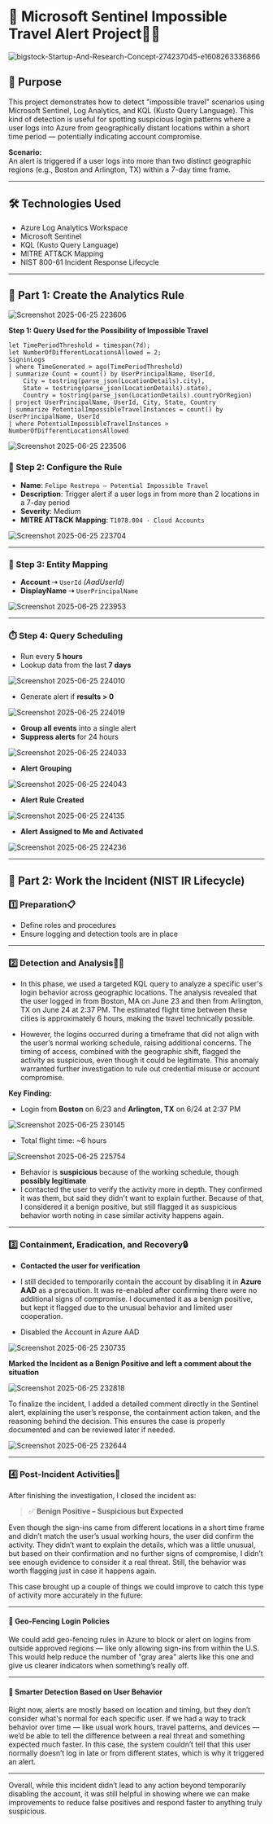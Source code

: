 # 🚨 Microsoft Sentinel Impossible Travel Alert Project🕵️‍♂️ 

![bigstock-Startup-And-Research-Concept-274237045-e1608263336866](https://github.com/user-attachments/assets/736a03f1-e933-4185-bef6-c570629f08c7)

## 🧠 Purpose

This project demonstrates how to detect "impossible travel" scenarios using Microsoft Sentinel, Log Analytics, and KQL (Kusto Query Language). This kind of detection is useful for spotting suspicious login patterns where a user logs into Azure from geographically distant locations within a short time period — potentially indicating account compromise.

**Scenario:**  
An alert is triggered if a user logs into more than two distinct geographic regions (e.g., Boston and Arlington, TX) within a 7-day time frame.

---

## 🛠️ Technologies Used

- Azure Log Analytics Workspace
- Microsoft Sentinel
- KQL (Kusto Query Language)
- MITRE ATT&CK Mapping
- NIST 800-61 Incident Response Lifecycle
  
---

## 🔎 Part 1: Create the Analytics Rule

![Screenshot 2025-06-25 223606](https://github.com/user-attachments/assets/51e6f350-436e-454a-8240-07deba174cbb)

**Step 1: Query Used for the Possibility of Impossible Travel**
```kql
let TimePeriodThreshold = timespan(7d); 
let NumberOfDifferentLocationsAllowed = 2;
SigninLogs
| where TimeGenerated > ago(TimePeriodThreshold)
| summarize Count = count() by UserPrincipalName, UserId, 
    City = tostring(parse_json(LocationDetails).city), 
    State = tostring(parse_json(LocationDetails).state), 
    Country = tostring(parse_json(LocationDetails).countryOrRegion)
| project UserPrincipalName, UserId, City, State, Country
| summarize PotentialImpossibleTravelInstances = count() by UserPrincipalName, UserId
| where PotentialImpossibleTravelInstances > NumberOfDifferentLocationsAllowed
```
![Screenshot 2025-06-25 223506](https://github.com/user-attachments/assets/9d31c2da-411e-47c2-8af1-810f11027c0a)

### 🔨 Step 2: Configure the Rule

- **Name**: `Felipe Restrepo – Potential Impossible Travel`
- **Description**: Trigger alert if a user logs in from more than 2 locations in a 7-day period
- **Severity**: Medium
- **MITRE ATT&CK Mapping**: `T1078.004 - Cloud Accounts`

![Screenshot 2025-06-25 223704](https://github.com/user-attachments/assets/ede17d68-5b02-4edb-bdfa-faa399a5ee93)

---

### 🧬 Step 3: Entity Mapping

- **Account ➝** `UserId` *(AadUserId)*
- **DisplayName ➝** `UserPrincipalName`

![Screenshot 2025-06-25 223953](https://github.com/user-attachments/assets/08aa8ea1-347c-4164-bc9a-d38251d7c186)

---

### ⏱️ Step 4: Query Scheduling

- Run every **5 hours**
- Lookup data from the last **7 days**

![Screenshot 2025-06-25 224010](https://github.com/user-attachments/assets/ec86dd11-575b-4379-87e3-879a0ef4c7d7)

- Generate alert if **results > 0**

![Screenshot 2025-06-25 224019](https://github.com/user-attachments/assets/b2d3d949-4c93-4170-bb16-4f2de34c67f7)

- **Group all events** into a single alert
- **Suppress alerts** for 24 hours

![Screenshot 2025-06-25 224033](https://github.com/user-attachments/assets/541fc202-7d9e-46c5-87a9-69d97326d489)

- **Alert Grouping**

![Screenshot 2025-06-25 224043](https://github.com/user-attachments/assets/bc3b7fae-b43f-48f9-ab5b-7af06691d87d)

- **Alert Rule Created**

![Screenshot 2025-06-25 224135](https://github.com/user-attachments/assets/e5425aa4-3752-4e9f-8c8a-b32858a994ef)

- **Alert Assigned to Me and Activated**

![Screenshot 2025-06-25 224236](https://github.com/user-attachments/assets/8ef07c0e-af24-4d70-8459-cf4c1cdc0da9)

---

## 🧪 Part 2: Work the Incident (NIST IR Lifecycle)

### 1️⃣ Preparation📋
- Define roles and procedures  
- Ensure logging and detection tools are in place

---

### 2️⃣ Detection and Analysis🕵️‍♂️ 
- In this phase, we used a targeted KQL query to analyze a specific user's login behavior across geographic locations. The analysis revealed that the user logged in from Boston, MA on June 23 and then from Arlington, TX on June 24 at 2:37 PM. The estimated flight time between these cities is approximately 6 hours, making the travel technically possible.

- However, the logins occurred during a timeframe that did not align with the user’s normal working schedule, raising additional concerns. The timing of access, combined with the geographic shift, flagged the activity as suspicious, even though it could be legitimate. This anomaly warranted further investigation to rule out credential misuse or account compromise.

**Key Finding:**
- Login from **Boston** on 6/23 and **Arlington, TX** on 6/24 at 2:37 PM

![Screenshot 2025-06-25 230145](https://github.com/user-attachments/assets/30b357a4-3ea6-4974-b3e1-5651c2dcc6f7)

- Total flight time: ~6 hours

 ![Screenshot 2025-06-25 225754](https://github.com/user-attachments/assets/580b370d-50b8-4a83-a1ce-abcba2ec69fd)

- Behavior is **suspicious** because of the working schedule, though **possibly legitimate**
- I contacted the user to verify the activity more in depth. They confirmed it was them, but said they didn't want to explain further. Because of that, I considered it a benign positive, but still flagged it as suspicious behavior worth noting in case similar activity happens again.
---

### 3️⃣ Containment, Eradication, and Recovery🔒

- **Contacted the user for verification** 
- I still decided to temporarily contain the account by disabling it in **Azure AAD** as a precaution. It was re-enabled after confirming there were no additional signs of compromise. I documented it as a benign positive, but kept it flagged due to the unusual behavior and limited user cooperation.
  
- Disabled the Account in Azure AAD

![Screenshot 2025-06-25 230735](https://github.com/user-attachments/assets/2c2ff5cd-d391-41ad-8ed9-45020b87e1d4)

**Marked the Incident as a Benign Positive and left a comment about the situation**

![Screenshot 2025-06-25 232818](https://github.com/user-attachments/assets/ef7330bd-9159-4327-90f2-958b0a2a8000)

To finalize the incident, I added a detailed comment directly in the Sentinel alert, explaining the user’s response, the containment action taken, and the reasoning behind the decision. This ensures the case is properly documented and can be reviewed later if needed.

![Screenshot 2025-06-25 232644](https://github.com/user-attachments/assets/7f55c518-e144-4973-af63-282b2681b48a)

---

### 4️⃣ Post-Incident Activities🧾

After finishing the investigation, I closed the incident as:  
> ✅ **Benign Positive – Suspicious but Expected**

Even though the sign-ins came from different locations in a short time frame and didn’t match the user’s usual working hours, the user did confirm the activity. They didn’t want to explain the details, which was a little unusual, but based on their confirmation and no further signs of compromise, I didn’t see enough evidence to consider it a real threat. Still, the behavior was worth flagging just in case it happens again.

This case brought up a couple of things we could improve to catch this type of activity more accurately in the future:

---

#### 📍 Geo-Fencing Login Policies  
We could add geo-fencing rules in Azure to block or alert on logins from outside approved regions — like only allowing sign-ins from within the U.S. This would help reduce the number of "gray area" alerts like this one and give us clearer indicators when something’s really off.

---

#### 🧠 Smarter Detection Based on User Behavior  
Right now, alerts are mostly based on location and timing, but they don’t consider what's normal for each specific user. If we had a way to track behavior over time — like usual work hours, travel patterns, and devices — we’d be able to tell the difference between a real threat and something expected much faster. In this case, the system couldn’t tell that this user normally doesn’t log in late or from different states, which is why it triggered an alert.

---

Overall, while this incident didn’t lead to any action beyond temporarily disabling the account, it was still helpful in showing where we can make improvements to reduce false positives and respond faster to anything truly suspicious.

